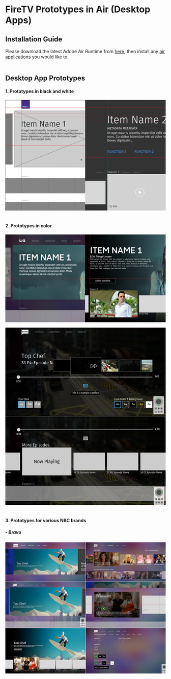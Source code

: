 # FireTV Prototypes in Air (Desktop Apps)

## Installation Guide

Please download the latest Adobe Air Runtime from [<ins>here</ins>](https://airsdk.harman.com/runtime), then install any [<ins>air applications</ins>](/build/) you would like to.
<br/><br/>

## Desktop App Prototypes

#### 1. Prototypes in black and white

![Alt text](/screenShots/blackWhite.jpg?raw=true 'Fire TV Black and White')
<br/><br/>

#### 2. Prototypes in color

![Alt text](/screenShots/color.jpg?raw=true 'Fire TV Color')
<br/>

![Alt text](/screenShots/videoPlayer.jpg?raw=true 'Video Players')
<br/><br/>

#### 3. Prototypes for various NBC brands

##### - Bravo

![Alt text](/screenShots/bravo.jpg?raw=true 'Video Players')
